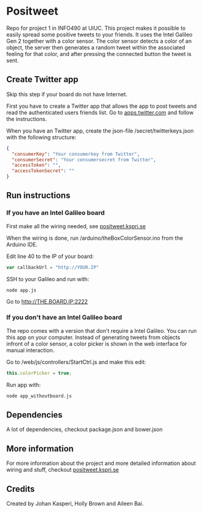 # Positweet
Repo for project 1 in INFO490 at UIUC. This project makes it possible to easily spread some positive tweets to your friends. It uses the Intel Galileo Gen 2 together with a color sensor. The color sensor detects a color of an object, the server then generates a random tweet within the associated feeling for that color, and after pressing the connected button the tweet is sent.

## Create Twitter app
Skip this step if your board do not have Internet.

First you have to create a Twitter app that allows the app to post tweets and read the authenticated users friends list. Go to [apps.twitter.com](http://apps.twitter.com) and follow the instructions.

When you have an Twitter app, create the json-file /secret/twitterkeys.json with the following structure:
```json
{
  "consumerKey": "Your consumerkey from Twitter",
  "consumerSecret": "Your consumersecret from Twitter",
  "accessToken": "",
  "accessTokenSecret": ""
}
```

## Run instructions

### If you have an Intel Galileo board
First make all the wiring needed, see [positweet.kspri.se](http://positweet.kspri.se)

When the wiring is done, run /arduino/theBoxColorSensor.ino from the Arduino IDE.

Edit line 40 to the IP of your board:
```javascript
var callbackUrl = "http://YOUR.IP"
```
SSH to your Galileo and run with:
```bash
node app.js
```
Go to http://THE.BOARD.IP:2222

### If you don't have an Intel Galileo board
The repo comes with a version that don't require a Intel Galileo. You can run this app on your computer. Instead of generating tweets from objects infront of a color sensor, a color picker is shown in the web interface for manual interaction.

Go to /web/js/controllers/StartCtrl.js and make this edit:
```javascript
this.colorPicker = true;
```
Run app with:
```bash
node app_withoutboard.js
```

## Dependencies
A lot of dependencies, checkout package.json and bower.json

## More information
For more information about the project and more detailed information about wiring and stuff, checkout [positweet.kspri.se](http://positweet.kspri.se)

## Credits
Created by Johan Kasperi, Holly Brown and Aileen Bai.